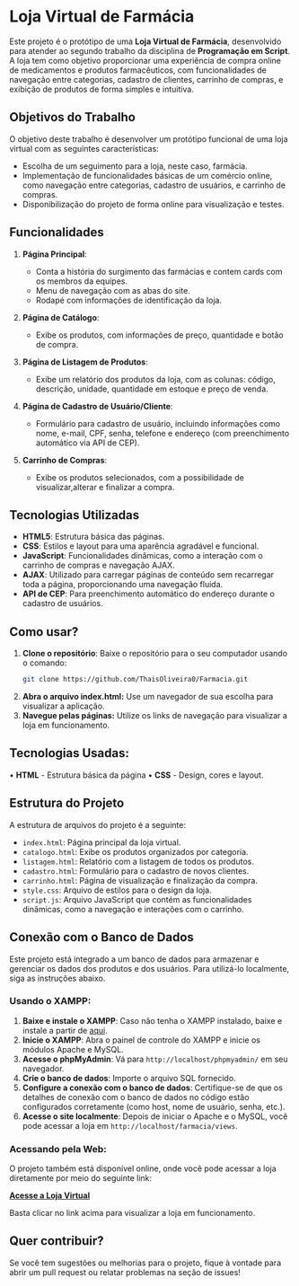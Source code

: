 # Loja Virtual de Farmácia

Este projeto é o protótipo de uma **Loja Virtual de Farmácia**, desenvolvido para atender ao segundo trabalho da disciplina de **Programação em Script**. A loja tem como objetivo proporcionar uma experiência de compra online de medicamentos e produtos farmacêuticos, com funcionalidades de navegação entre categorias, cadastro de clientes, carrinho de compras, e exibição de produtos de forma simples e intuitiva.

## Objetivos do Trabalho

O objetivo deste trabalho é desenvolver um protótipo funcional de uma loja virtual com as seguintes características:
- Escolha de um seguimento para a loja, neste caso, farmácia.
- Implementação de funcionalidades básicas de um comércio online, como navegação entre categorias, cadastro de usuários, e carrinho de compras.
- Disponibilização do projeto de forma online para visualização e testes.

## Funcionalidades

1. **Página Principal**:
   - Conta a história do surgimento das farmácias e contem cards com os membros da equipes.
   - Menu de navegação com as abas do site.
   - Rodapé com informações de identificação da loja.

2. **Página de Catálogo**:
   - Exibe os produtos, com informações de preço, quantidade e botão de compra.

3. **Página de Listagem de Produtos**:
   - Exibe um relatório dos produtos da loja, com as colunas: código, descrição, unidade, quantidade em estoque e preço de venda.

4. **Página de Cadastro de Usuário/Cliente**:
   - Formulário para cadastro de usuário, incluindo informações como nome, e-mail, CPF, senha, telefone e endereço (com preenchimento automático via API de CEP).

5. **Carrinho de Compras**:
   - Exibe os produtos selecionados, com a possibilidade de visualizar,alterar e finalizar a compra.

## Tecnologias Utilizadas

- **HTML5**: Estrutura básica das páginas.
- **CSS**: Estilos e layout para uma aparência agradável e funcional.
- **JavaScript**: Funcionalidades dinâmicas, como a interação com o carrinho de compras e navegação AJAX.
- **AJAX**: Utilizado para carregar páginas de conteúdo sem recarregar toda a página, proporcionando uma navegação fluida.
- **API de CEP**: Para preenchimento automático do endereço durante o cadastro de usuários.


## Como usar?  
1. **Clone o repositório**: Baixe o repositório para o seu computador usando o comando:  
   ```bash
   git clone https://github.com/ThaisOliveira0/Farmacia.git
   
2. **Abra o arquivo index.html:** Use um navegador de sua escolha para visualizar a aplicação.
3. **Navegue pelas páginas:** Utilize os links de navegação para visualizar a loja em funcionamento.

## Tecnologias Usadas:
• **HTML** - Estrutura básica da página 
• **CSS** - Design, cores e layout.

## Estrutura do Projeto
A estrutura de arquivos do projeto é a seguinte:

- `index.html`: Página principal da loja virtual.
- `catalogo.html`: Exibe os produtos organizados por categoria.
- `listagem.html`: Relatório com a listagem de todos os produtos.
- `cadastro.html`: Formulário para o cadastro de novos clientes.
- `carrinho.html`: Página de visualização e finalização da compra.
- `style.css`: Arquivo de estilos para o design da loja.
- `script.js`: Arquivo JavaScript que contém as funcionalidades dinâmicas, como a navegação e interações com o carrinho.

## Conexão com o Banco de Dados

Este projeto está integrado a um banco de dados para armazenar e gerenciar os dados dos produtos e dos usuários. Para utilizá-lo localmente, siga as instruções abaixo.

### Usando o XAMPP:

1. **Baixe e instale o XAMPP**: Caso não tenha o XAMPP instalado, baixe e instale a partir de [aqui](https://www.apachefriends.org/index.html).
2. **Inicie o XAMPP**: Abra o painel de controle do XAMPP e inicie os módulos Apache e MySQL.
3. **Acesse o phpMyAdmin**: Vá para `http://localhost/phpmyadmin/` em seu navegador.
4. **Crie o banco de dados**: Importe o arquivo SQL fornecido.
5. **Configure a conexão com o banco de dados**: Certifique-se de que os detalhes de conexão com o banco de dados no código estão configurados corretamente (como host, nome de usuário, senha, etc.).
6. **Acesse o site localmente**: Depois de iniciar o Apache e o MySQL, você pode acessar a loja em `http://localhost/farmacia/views`.

### Acessando pela Web:

O projeto também está disponível online, onde você pode acessar a loja diretamente por meio do seguinte link:

[**Acesse a Loja Virtual**](http://projetoprogscript.great-site.net/farmacia/Trabalho2/index.html)

Basta clicar no link acima para visualizar a loja em funcionamento.


## Quer contribuir?
Se você tem sugestões ou melhorias para o projeto, fique à vontade para abrir um pull request ou relatar problemas na seção de issues!
